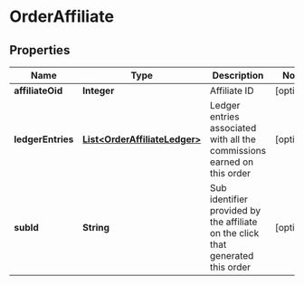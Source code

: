 
# OrderAffiliate

## Properties
Name | Type | Description | Notes
------------ | ------------- | ------------- | -------------
**affiliateOid** | **Integer** | Affiliate ID |  [optional]
**ledgerEntries** | [**List&lt;OrderAffiliateLedger&gt;**](OrderAffiliateLedger.md) | Ledger entries associated with all the commissions earned on this order |  [optional]
**subId** | **String** | Sub identifier provided by the affiliate on the click that generated this order |  [optional]



